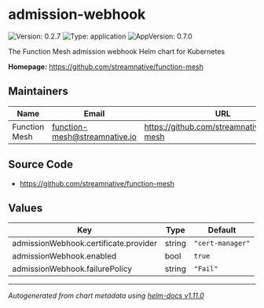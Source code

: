 # admission-webhook

![Version: 0.2.7](https://img.shields.io/badge/Version-0.2.7-informational?style=flat-square) ![Type: application](https://img.shields.io/badge/Type-application-informational?style=flat-square) ![AppVersion: 0.7.0](https://img.shields.io/badge/AppVersion-0.7.0-informational?style=flat-square)

The Function Mesh admission webhook Helm chart for Kubernetes

**Homepage:** <https://github.com/streamnative/function-mesh>

## Maintainers

| Name | Email | URL |
| ---- | ------ | --- |
| Function Mesh | <function-mesh@streamnative.io> | https://github.com/streamnative/function-mesh |

## Source Code

* <https://github.com/streamnative/function-mesh>

## Values

| Key | Type | Default |
|-----|------|---------|
| admissionWebhook.certificate.provider | string | `"cert-manager"` |
| admissionWebhook.enabled | bool | `true` |
| admissionWebhook.failurePolicy | string | `"Fail"` |

----------------------------------------------
*Autogenerated from chart metadata using [helm-docs v1.11.0](https://github.com/norwoodj/helm-docs/releases/v1.11.0)*
